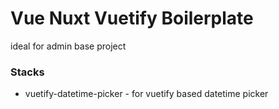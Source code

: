 # Vue Nuxt Vuetify Boilerplate
ideal for admin base project

### Stacks
- vuetify-datetime-picker - for vuetify based datetime picker
